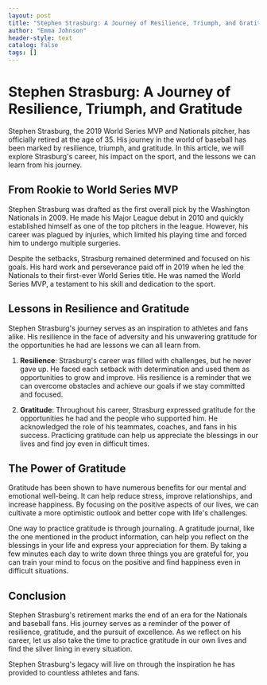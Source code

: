 ```yaml
---
layout: post
title: "Stephen Strasburg: A Journey of Resilience, Triumph, and Gratitude"
author: "Emma Johnson"
header-style: text
catalog: false
tags: []
---
```


# Stephen Strasburg: A Journey of Resilience, Triumph, and Gratitude

Stephen Strasburg, the 2019 World Series MVP and Nationals pitcher, has officially retired at the age of 35. His journey in the world of baseball has been marked by resilience, triumph, and gratitude. In this article, we will explore Strasburg's career, his impact on the sport, and the lessons we can learn from his journey.

## From Rookie to World Series MVP

Stephen Strasburg was drafted as the first overall pick by the Washington Nationals in 2009. He made his Major League debut in 2010 and quickly established himself as one of the top pitchers in the league. However, his career was plagued by injuries, which limited his playing time and forced him to undergo multiple surgeries.

Despite the setbacks, Strasburg remained determined and focused on his goals. His hard work and perseverance paid off in 2019 when he led the Nationals to their first-ever World Series title. He was named the World Series MVP, a testament to his skill and dedication to the sport.

## Lessons in Resilience and Gratitude

Stephen Strasburg's journey serves as an inspiration to athletes and fans alike. His resilience in the face of adversity and his unwavering gratitude for the opportunities he had are lessons we can all learn from.

1. **Resilience**: Strasburg's career was filled with challenges, but he never gave up. He faced each setback with determination and used them as opportunities to grow and improve. His resilience is a reminder that we can overcome obstacles and achieve our goals if we stay committed and focused.

2. **Gratitude**: Throughout his career, Strasburg expressed gratitude for the opportunities he had and the people who supported him. He acknowledged the role of his teammates, coaches, and fans in his success. Practicing gratitude can help us appreciate the blessings in our lives and find joy even in difficult times.

## The Power of Gratitude

Gratitude has been shown to have numerous benefits for our mental and emotional well-being. It can help reduce stress, improve relationships, and increase happiness. By focusing on the positive aspects of our lives, we can cultivate a more optimistic outlook and better cope with life's challenges.

One way to practice gratitude is through journaling. A gratitude journal, like the one mentioned in the product information, can help you reflect on the blessings in your life and express your appreciation for them. By taking a few minutes each day to write down three things you are grateful for, you can train your mind to focus on the positive and find happiness even in difficult situations.

## Conclusion

Stephen Strasburg's retirement marks the end of an era for the Nationals and baseball fans. His journey serves as a reminder of the power of resilience, gratitude, and the pursuit of excellence. As we reflect on his career, let us also take the time to practice gratitude in our own lives and find the silver lining in every situation.

Stephen Strasburg's legacy will live on through the inspiration he has provided to countless athletes and fans.